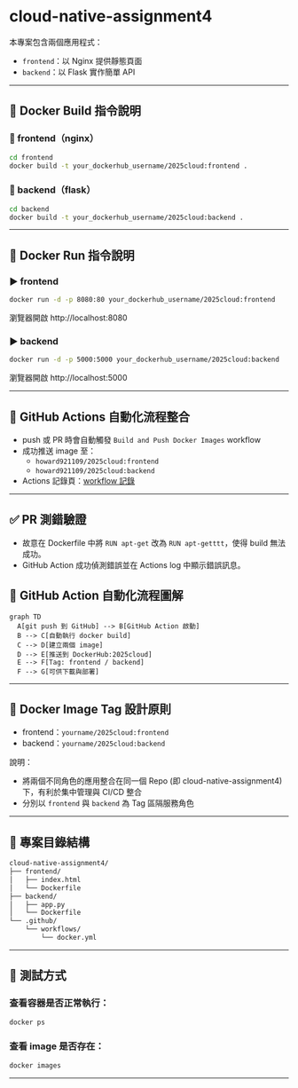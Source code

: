 # cloud-native-assignment4

本專案包含兩個應用程式：
- `frontend`：以 Nginx 提供靜態頁面
- `backend`：以 Flask 實作簡單 API

---

## 🐳 Docker Build 指令說明

### 🔧 frontend（nginx）

```bash
cd frontend
docker build -t your_dockerhub_username/2025cloud:frontend .
```

### 🔧 backend（flask）

```bash
cd backend
docker build -t your_dockerhub_username/2025cloud:backend .
```

---

## 🚀 Docker Run 指令說明

### ▶️ frontend

```bash
docker run -d -p 8080:80 your_dockerhub_username/2025cloud:frontend
```

瀏覽器開啟 http://localhost:8080

### ▶️ backend

```bash
docker run -d -p 5000:5000 your_dockerhub_username/2025cloud:backend
```

瀏覽器開啟 http://localhost:5000

---

## 🧩 GitHub Actions 自動化流程整合

- push 或 PR 時會自動觸發 `Build and Push Docker Images` workflow
- 成功推送 image 至：
  - `howard921109/2025cloud:frontend`
  - `howard921109/2025cloud:backend`
- Actions 記錄頁：[workflow 記錄](https://github.com/HowardPang1109/cloud-native-assignment4/actions)

---

## ✅ PR 測錯驗證



- 故意在 Dockerfile 中將 `RUN apt-get` 改為 `RUN apt-getttt`，使得 build 無法成功。
- GitHub Action 成功偵測錯誤並在 Actions log 中顯示錯誤訊息。


## 🤖 GitHub Action 自動化流程圖解

```mermaid
graph TD
  A[git push 到 GitHub] --> B[GitHub Action 啟動]
  B --> C[自動執行 docker build]
  C --> D[建立兩個 image]
  D --> E[推送到 DockerHub:2025cloud]
  E --> F[Tag: frontend / backend]
  F --> G[可供下載與部署]
```

---

## 🌿 Docker Image Tag 設計原則

- frontend：`yourname/2025cloud:frontend`
- backend：`yourname/2025cloud:backend`

說明：
- 將兩個不同角色的應用整合在同一個 Repo (即 cloud-native-assignment4) 下，有利於集中管理與 CI/CD 整合
- 分別以 `frontend` 與 `backend` 為 Tag 區隔服務角色

---

## 📂 專案目錄結構

```bash
cloud-native-assignment4/
├── frontend/
│   ├── index.html
│   └── Dockerfile
├── backend/
│   ├── app.py
│   └── Dockerfile
└── .github/
    └── workflows/
        └── docker.yml
```

---

## 🧪 測試方式

### 查看容器是否正常執行：

```bash
docker ps
```

### 查看 image 是否存在：

```bash
docker images
```

---
